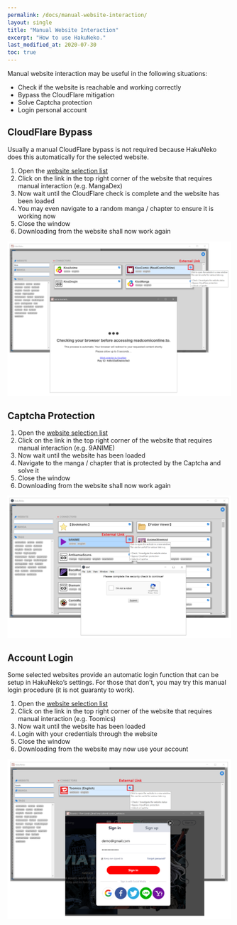 ```yaml
---
permalink: /docs/manual-website-interaction/
layout: single
title: "Manual Website Interaction"
excerpt: "How to use HakuNeko."
last_modified_at: 2020-07-30
toc: true
---
```


Manual website interaction may be useful in the following situations:

-   Check if the website is reachable and working correctly
-   Bypass the CloudFlare mitigation
-   Solve Captcha protection
-   Login personal account

CloudFlare Bypass
-----------------

Usually a manual CloudFlare bypass is not required because HakuNeko does this automatically for the selected website.

1.  Open the [website selection list](#source-selection)
2.  Click on the link in the top right corner of the website that requires manual interaction (e.g. MangaDex)
3.  Now wait until the CloudFlare check is complete and the website has been loaded
4.  You may even navigate to a random manga / chapter to ensure it is working now
5.  Close the window
6.  Downloading from the website shall now work again

![manual cloudflare bypass](/assets/images/documentation//manual-cloudflare-bypass.png)

Captcha Protection
------------------

1.  Open the [website selection list](#source-selection)
2.  Click on the link in the top right corner of the website that requires manual interaction (e.g. 9ANIME)
3.  Now wait until the website has been loaded
4.  Navigate to the manga / chapter that is protected by the Captcha and solve it
5.  Close the window
6.  Downloading from the website shall now work again

![manual captcha protection](/assets/images/documentation//manual-captcha-protection.png)

Account Login
-------------

Some selected websites provide an automatic login function that can be setup in HakuNeko’s settings. For those that don’t, you may try this manual login procedure (it is not guaranty to work).

1.  Open the [website selection list](Quick-Reference#3-source-selection)
2.  Click on the link in the top right corner of the website that requires manual interaction (e.g. Toomics)
3.  Now wait until the website has been loaded
4.  Login with your credentials through the website
5.  Close the window
6.  Downloading from the website may now use your account

![manual account login](/assets/images/documentation//manual-account-login.png)
